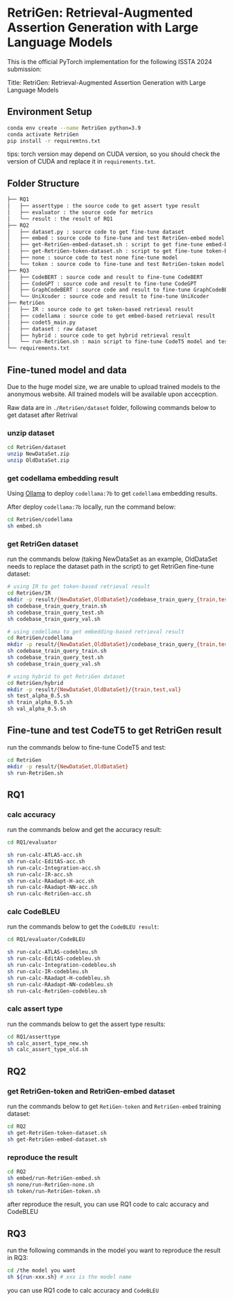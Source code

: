 # RetriGen: Retrieval-Augmented Assertion Generation with Large Language Models

This is the official PyTorch implementation for the following ISSTA 2024 submission:

Title: RetriGen: Retrieval-Augmented Assertion Generation with Large Language Models

## Environment Setup

```bash
conda env create --name RetriGen python=3.9
conda activate RetriGen
pip install -r requiremtns.txt
```

tips: torch version may depend on CUDA version, so you should check the version of CUDA and replace it in `requirements.txt`.

## Folder Structure

```bash
├── RQ1
│   ├── asserttype : the source code to get assert type result
│   ├── evaluator : the source code for metrics
│   └── result : the result of RQ1
├── RQ2
│   ├── dataset.py : source code to get fine-tune dataset
│   ├── embed : source code to fine-tune and test RetriGen-embed model
│   ├── get-RetriGen-embed-dataset.sh : script to get fine-tune embed-based dataset
│   ├── get-RetriGen-token-dataset.sh : script to get fine-tune token-based dataset
│   ├── none : source code to test none fine-tune model
│   └── token : source code to fine-tune and test RetriGen-token model
├── RQ3
│   ├── CodeBERT : source code and result to fine-tune CodeBERT
│   ├── CodeGPT : source code and result to fine-tune CodeGPT
│   ├── GraphCodeBERT : source code and result to fine-tune GraphCodeBERT
│   └── UniXcoder : source code and result to fine-tune UniXcoder
├── RetriGen
│   ├── IR : source code to get token-based retrieval result
│   ├── codellama : source code to get embed-based retrieval result
│   ├── codet5_main.py
│   ├── dataset : raw dataset
│   ├── hybrid : source code to get hybrid retrieval result
│   └── run-RetriGen.sh : main script to fine-tune CodeT5 model and test to get RetriGen result
└── requirements.txt
```

## Fine-tuned model and data

Due to the huge model size, we are unable to upload trained models to the anonymous website. 
All trained models will be available upon accecption.



Raw data are in `./RetriGen/dataset` folder, following commands below to get dataset after Retrival

### unzip dataset

```bash
cd RetriGen/dataset
unzip NewDataSet.zip
unzip OldDataSet.zip
```

### get codellama embedding result

Using [Ollama](http://ollama.ai) to deploy `codellama:7b` to get `codellama` embedding results.

After deploy `codellama:7b` locally, run the command below:

```bash
cd RetriGen/codellama
sh embed.sh
```

### get RetriGen dataset

run the commands below (taking NewDataSet as an example, OldDataSet needs to replace the dataset path in the script) to get RetriGen fine-tune dataset:

```bash
# using IR to get token-based retrieval result
cd RetriGen/IR
mkdir -p result/{NewDataSet,OldDataSet}/codebase_train_query_{train,test,val}
sh codebase_train_query_train.sh
sh codebase_train_query_test.sh
sh codebase_train_query_val.sh

# using codellama to get embedding-based retrieval result
cd RetriGen/codellama
mkdir -p result/{NewDataSet,OldDataSet}/codebase_train_query_{train,test,val}
sh codebase_train_query_train.sh
sh codebase_train_query_test.sh
sh codebase_train_query_val.sh

# using hybrid to get RetriGen dataset
cd RetriGen/hybrid
mkdir -p result/{NewDataSet,OldDataSet}/{train,test,val}
sh test_alpha_0.5.sh
sh train_alpha_0.5.sh
sh val_alpha_0.5.sh
```

## Fine-tune and test CodeT5 to get RetriGen result

run the commands below to fine-tune CodeT5 and test:

```bash
cd RetriGen
mkdir -p result/{NewDataSet,OldDataSet}
sh run-RetriGen.sh
```

## RQ1

### calc accuracy

run the commands below and get the accuracy result:

```bash
cd RQ1/evaluator

sh run-calc-ATLAS-acc.sh
sh run-calc-EditAS-acc.sh
sh run-calc-Integration-acc.sh
sh run-calc-IR-acc.sh
sh run-calc-RAadapt-H-acc.sh
sh run-calc-RAadapt-NN-acc.sh
sh run-calc-RetriGen-acc.sh
```

### calc CodeBLEU

run the commands below to get the `CodeBLEU result`:

```bash
cd RQ1/evaluator/CodeBLEU

sh run-calc-ATLAS-codebleu.sh
sh run-calc-EditAS-codebleu.sh
sh run-calc-Integration-codebleu.sh
sh run-calc-IR-codebleu.sh
sh run-calc-RAadapt-H-codebleu.sh
sh run-calc-RAadapt-NN-codebleu.sh
sh run-calc-RetriGen-codebleu.sh
```

### calc assert type

run the commands below to get the assert type results:

```bash
cd RQ1/asserttype
sh calc_assert_type_new.sh
sh calc_assert_type_old.sh
```

## RQ2

### get RetriGen-token and RetriGen-embed dataset

run the commands below to get `RetiGen-token` and `RetriGen-embed` training dataset:

```bash
cd RQ2
sh get-RetriGen-token-dataset.sh
sh get-RetriGen-embed-dataset.sh
```

### reproduce the result

```bash
cd RQ2
sh embed/run-RetriGen-embed.sh
sh none/run-RetriGen-none.sh
sh token/run-RetriGen-token.sh
```

after reproduce the result, you can use RQ1 code to calc accuracy and CodeBLEU

## RQ3

run the following commands in the model you want to reproduce the result in RQ3:

```bash
cd /the model you want
sh ${run-xxx.sh} # xxx is the model name
```

you can use RQ1 code to calc accuracy and `CodeBLEU`

